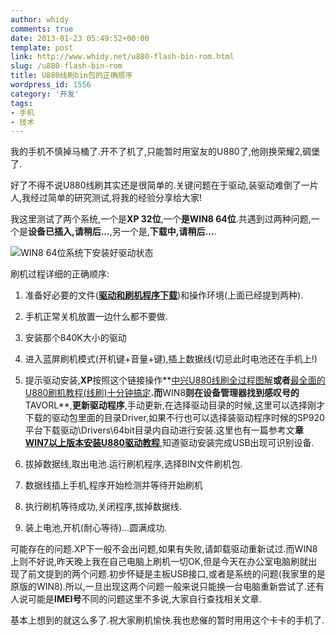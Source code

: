 ```yaml
---
author: whidy
comments: true
date: 2013-01-23 05:49:52+00:00
template: post
link: http://www.whidy.net/u880-flash-bin-rom.html
slug: /u880-flash-bin-rom
title: U880线刷bin包的正确顺序
wordpress_id: 1556
category: '开发'
tags:
- 手机
- 技术
---
```


我的手机不慎掉马桶了.开不了机了,只能暂时用室友的U880了,他刚换荣耀2,碉堡了.

好了不得不说U880线刷其实还是很简单的.关键问题在于驱动,装驱动难倒了一片人,我经过简单的研究测试,将我的经验分享给大家!

我这里测试了两个系统,一个是**XP 32位**,一个**是WIN8 64位**.共遇到过两种问题,一个是**设备已插入,请稍后...**,另一个是,**下载中,请稍后...**.

![WIN8 64位系统下安装好驱动状态](https://www.whidy.net/wp-content/uploads/2013/01/usbdriver-400x211.jpg)

<!-- more -->

刷机过程详细的正确顺序:



	
  1. 准备好必要的文件([**驱动和刷机程序下载**](http://sdrv.ms/10GLsYq))和操作环境(上面已经提到两种).

	
  2. 手机正常关机放置一边什么都不要做.

	
  3. 安装那个840K大小的驱动

	
  4. 进入蓝屏刷机模式(开机键+音量+键),插上数据线(切忌此时电池还在手机上!)

	
  5. 提示驱动安装,**XP**按照这个链接操作**[中兴U880线刷全过程图解](http://bbs.hiapk.com/forum.php?mod=viewthread&tid=3210983&extra=page%3D1%26filter%3Dtypeid%26typeid%3D2329&page=1)**或者**[最全面的U880刷机教程(线刷)十分钟搞定](http://wenku.baidu.com/view/d41b742ecfc789eb172dc825.html)**.而**WIN8**则在设备管理器找到感叹号的**TAVORL**,**更新驱动程序**,手动更新,在选择驱动目录的时候,这里可以选择刚才下载的驱动包里面的目录Driver,如果不行也可以选择装驱动程序时候的SP920平台下载驱动\Drivers\64bit目录内自动进行安装.这里也有一篇参考文**章[WIN7以上版本安装U880驱动教程](http://www.shuame.com/faq/manual-tutorial/246--u880.html)**,知道驱动安装完成USB出现可识别设备.

	
  6. 拔掉数据线,取出电池.运行刷机程序,选择BIN文件刷机包.

	
  7. 数据线插上手机,程序开始检测并等待开始刷机

	
  8. 执行刷机等待成功,关闭程序,拔掉数据线.

	
  9. 装上电池,开机(耐心等待)...圆满成功.


可能存在的问题.XP下一般不会出问题,如果有失败,请卸载驱动重新试过.而WIN8上则不好说,昨天晚上我在自己电脑上刷机一切OK,但是今天在办公室电脑刷就出现了前文提到的两个问题.初步怀疑是主板USB接口,或者是系统的问题(我家里的是原版的WIN8).所以,一旦出现这两个问题一般来说只能换一台电脑重新尝试了.还有人说可能是**IMEI号**不同的问题这里不多说,大家自行查找相关文章.

基本上想到的就这么多了.祝大家刷机愉快.我也悲催的暂时用用这个卡卡的手机了.
